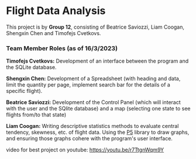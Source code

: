 # Flight Data Analysis
 
This project is by **Group 12**, consisting of Beatrice Saviozzi, Liam Coogan, Shengxin Chen and Timofejs Cvetkovs.

### Team Member Roles (as of 16/3/2023)

**Timofejs Cvetkovs:** Development of an interface between the program and the SQLite database.

**Shengxin Chen:** Development of a Spreadsheet (with heading and data, limit the quantity per page, implement search bar for the details of a specific flight).

**Beatrice Saviozzi:** Development of the Control Panel (which will interact with the user and the SQlite database) and a map (selecting one state to see flights from/to that state)

**Liam Coogan:** Writing descriptive statistics methods to evaluate central tendency, skewness, etc. of flight data. Using the [P5](https://sojamo.de/libraries/controlP5/) library to draw graphs, and ensuring those graphs cohere with the program's user interface.

video for best project on youtube: https://youtu.be/r7TtgnWqm9Y